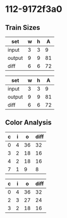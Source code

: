 # 112-9172f3a0
## Train Sizes

|set|w|h|A|
|---|---|---|---|
|input|3|3|9|
|output|9|9|81|
|diff|6|6|72|


|set|w|h|A|
|---|---|---|---|
|input|3|3|9|
|output|9|9|81|
|diff|6|6|72|


## Color Analysis

|c|i|o|diff|
|---|---|---|---|
|0|4|36|32|
|3|2|18|16|
|4|2|18|16|
|7|1|9|8|


|c|i|o|diff|
|---|---|---|---|
|0|4|36|32|
|2|3|27|24|
|3|2|18|16|

